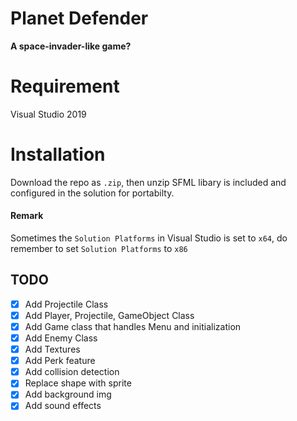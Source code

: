 
# Planet Defender
  **A space-invader-like game?**

# Requirement
Visual Studio 2019

 # Installation
 Download the repo as ```.zip```, then unzip
 SFML libary is included and configured in the solution for portabilty.
#### Remark
Sometimes the ```Solution Platforms```  in Visual Studio is set to ```x64```, do remember to set ```Solution Platforms``` to ```x86```

## TODO
 - [X] Add Projectile Class
 - [X] Add Player, Projectile, GameObject Class
 - [X] Add Game class that handles Menu and initialization
 - [X] Add Enemy Class
 - [X] Add Textures
 - [X] Add Perk feature
 - [X] Add collision detection
 - [X] Replace shape with sprite
 - [X] Add background img
 - [X] Add sound effects
